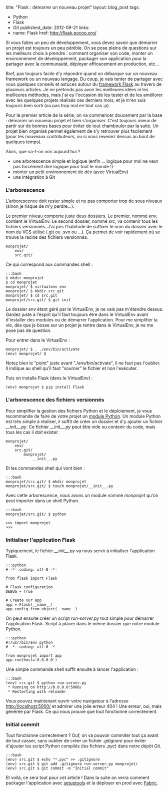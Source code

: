 title: "Flask : démarrer un nouveau projet"
layout: blog_post
tags:
- Python
- Flask
- Git
published_date: 2012-09-21
links:
- name: Flask
  href: http://flask.pocoo.org/


Si vous faites un peu de développement, vous devez savoir que démarrer un projet est toujours un peu pénible. On se pose pleins de questions sur les meilleurs choix à prendre : comment organiser son code, monter un environnement de développement, packager son application pour la partager avec la communauté, déployer efficacement en production, etc...

Bref, pas toujours facile d'y répondre quand on débarque sur un nouveau framework ou un nouveau langage. Du coup, je vais tenter de partager avec vous quelques conseils et astuces autour du [framework Flask](http://flask.pocoo.org) au travers de plusieurs articles. Je ne prétends pas avoir les meilleures idées ni les meilleures méthodes, mais j'ai eu l'occasion de les tester et de les améliorer avec les quelques projets réalisés ces derniers mois, et je m'en suis toujours bien sorti (ou pas trop mal en tout cas :p).

Pour le premier article de la série, on va commencer doucement par la base : démarrer un nouveau projet et bien s'organiser. C'est toujours mieux de partir sur de bonnes bases pour éviter de tout chambouler par la suite. Un projet bien organisé permet également de s'y retrouver plus facilement (pour les nouveaux contributeurs, ou si vous revenez dessus au bout de quelques temps).

Alors, que va-t-on voir aujourd'hui ?

- une arborescence simple et logique (enfin ... logique pour moi ne veut pas forcément dire logique pour tout le monde !)
- monter un petit environnement de dév (avec VirtualEnv)
- une intégration à Git

### L'arborescence

L'arborescence doit rester simple et ne pas comporter trop de sous niveaux (sinon je risque de m'y perdre...).

Le premier niveau comporte juste deux dossiers. Le premier, nommé *env*, contient le VirtualEnv. Le second dossier, nommé *src*, va contenir tous les fichiers versionnés. J'ai pris l'habitude de suffixer le nom du dossier avec le nom du VCS utilisé (.git ou .svn ou ...). Ça permet de voir rapidement où se trouve la racine des fichiers versionnés.

    monprojet/
        env/
        src.git/

Ce qui correspond aux commandes shell :

    :::bash
    $ mkdir monprojet
    $ cd monprojet
    monprojet/ $ virtualenv env
    monprojet/ $ mkdir src.git
    monprojet/ $ cd src.git
    monprojet/src.git/ $ git init

Le dossier *env* étant géré par le VirtualEnv, je ne vais pas m'étendre dessus. Gardez juste à l'esprit qu'il faut toujours être dans le VirtualEnv avant d'installer des modules ou de démarrer l'application. Pour me simplifier la vie, dès que je bosse sur un projet je rentre dans le VirtualEnv, je ne me pose pas de question.

Pour entrer dans le VirtualEnv :

    monprojet/ $ . ./env/bin/activate
    (env) monprojet/ $

Notez bien le "point" juste avant "./env/bin/activate", il ne faut pas l'oublier. Il indique au shell qu'il faut "sourcer" le fichier et non l'exécuter.

Puis on installe Flask (dans le VirtualEnv) :

    (env) monprojet $ pip install Flask

### L'arborescence des fichiers versionnés

Pour simplifier la gestion des fichiers Python et le déploiement, je vous recommande de faire de votre projet un [module Python](http://docs.python.org/tutorial/modules.html). Un module Python est très simple à réaliser, il suffit de créer un dossier et d'y ajouter un fichier *\_\_init\_\_.py*. Ce fichier *\_\_init\_\_.py* peut être vide ou contenir du code, mais tous les cas il *doit* exister.

    monprojet/
        env/
        src.git/
            monprojet/
                __init__.py

Et les commandes shell qui vont bien :

    :::bash
    monprojet/src.git/ $ mkdir monprojet
    monprojet/src.git/ $ touch monprojet/__init__.py

Avec cette arborescence, nous avons un module nommé *monprojet* qu'on peut importer dans un shell Python.

    :::bash
    monprojet/src.git/ $ python

    >>> import monprojet
    >>>

### Initialiser l'application Flask

Typiquement, le fichier *\_\_init\_\_.py* va nous servir à initialiser l'application Flask.

    :::python
    # -*- coding: utf-8 -*-

    from flask import Flask

    # Flask configuration
    DEBUG = True

    # Create our app
    app = Flask(__name__)
    app.config.from_object(__name__)

On peut ensuite créer un script *run-server.py* tout simple pour démarrer l'application Flask. Script à placer dans le même dossier que notre module Python.

    :::python
    #!/usr/bin/env python
    # -*- coding: utf-8 -*-

    from monprojet import app
    app.run(host='0.0.0.0')

Une simple commande shell suffit ensuite à lancer l'application :

    :::bash
    (env) src.git $ python run-server.py
     * Running on http://0.0.0.0:5000/
     * Restarting with reloader

Vous pouvez maintenant ouvrir votre navigateur à l'adresse [http://localhost:5000/](http://localhost:5000/) et admirer une jolie erreur 404 ! Une erreur, oui, mais générée par Flask. Ce qui nous prouve que tout fonctionne correctement.

### Initial commit

Tout fonctionne correctement ? Ouf, on va pouvoir commiter tout ça avant de tout casser, sans oublier de créer un fichier *.gitignore* pour éviter d'ajouter les script Python compilés (les fichiers *.pyc*) dans notre dépôt Git.

    :::bash
    (env) src.git $ echo "*.pyc" >> .gitignore
    (env) src.git $ git add .gitignore run-server.py monprojet/
    (env) src.git $ git commit -m "Initial commit"


Et voilà, ce sera tout pour cet article ! Dans la suite on verra comment packager l'application avec [setuptools](http://pypi.python.org/pypi/setuptools) et la déployer en prod avec [Fabric](http://docs.fabfile.org/en/1.4.3/index.html).


